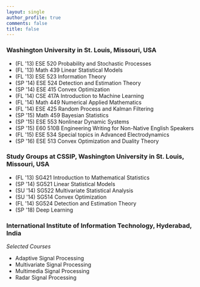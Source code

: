 ```yaml
---
layout: single
author_profile: true
comments: false
title: false
---
```


### Washington University in St. Louis, Missouri, USA
* (FL '13) ESE 520 Probability and Stochastic Processes
* (FL '13) Math 439 Linear Statistical Models
* (FL '13) ESE 523 Information Theory
* (SP '14) ESE 524 Detection and Estimation Theory
* (SP '14) ESE 415 Convex Optimization
* (FL '14) CSE 417A Introduction to Machine Learning
* (FL '14) Math 449 Numerical Applied Mathematics
* (FL '14) ESE 425 Random Process and Kalman Filtering
* (SP '15) Math 459 Bayesian Statistics
* (SP '15) ESE 553 Nonlinear Dynamic Systems
* (SP '15) E60 510B Engineering Writing for Non-Native English Speakers 
* (FL '15) ESE 534 Special topics in Advanced Electrodynamics
* (SP '16) ESE 513 Convex Optimization and Duality Theory

### Study Groups at CSSIP, Washington University in St. Louis, Missouri, USA
* (FL '13) SG421 Introduction to Mathematical Statistics
* (SP '14) SG521 Linear Statistical Models
* (SU '14) SG522 Multivariate Statistical Analysis
* (SU '14) SG514 Convex Optimization
* (FL '14) SG524 Detection and Estimation Theory
* (SP '18) Deep Learning

### International Institute of Information Technology, Hyderabad, India
_Selected Courses_
* Adaptive Signal Processing
* Multivariate Signal Processing
* Multimedia Signal Processing
* Radar Signal Processing